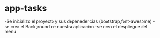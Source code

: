 # app-tasks
-Se inicializo el proyecto y sus depenedencias (bootstrap,font-awesome)
-se creo el Background de nuestra aplicación
-se creo el despliegue del menu